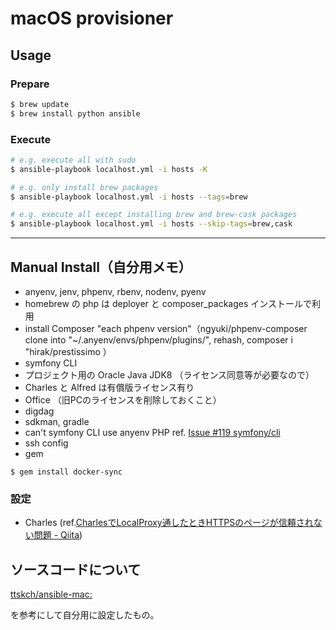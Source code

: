 # macOS provisioner

## Usage

### Prepare

```bash
$ brew update
$ brew install python ansible
```

### Execute

```bash
# e.g. execute all with sudo
$ ansible-playbook localhost.yml -i hosts -K

# e.g. only install brew packages
$ ansible-playbook localhost.yml -i hosts --tags=brew

# e.g. execute all except installing brew and brew-cask packages
$ ansible-playbook localhost.yml -i hosts --skip-tags=brew,cask
```

-----

## Manual Install（自分用メモ）

- anyenv, jenv, phpenv, rbenv, nodenv, pyenv
- homebrew の php は deployer と composer_packages インストールで利用
- install Composer "each phpenv version"（ngyuki/phpenv-composer clone into "~/.anyenv/envs/phpenv/plugins/", rehash, composer i "hirak/prestissimo ）
- symfony CLI
- プロジェクト用の Oracle Java JDK8 （ライセンス同意等が必要なので）
- Charles と Alfred は有償版ライセンス有り
- Office （旧PCのライセンスを削除しておくこと）
- digdag
- sdkman, gradle
- can't symfony CLI use anyenv PHP ref. [Issue #119 symfony/cli](https://github.com/symfony/cli/issues/119)
- ssh config
- gem

```
$ gem install docker-sync
```

### 設定

- Charles (ref.[CharlesでLocalProxy通したときHTTPSのページが信頼されない問題 \- Qiita](https://qiita.com/yd_niku/items/569df587bc17f29fd7ee))

## ソースコードについて

[ttskch/ansible\-mac:](https://github.com/ttskch/ansible-mac)

を参考にして自分用に設定したもの。
